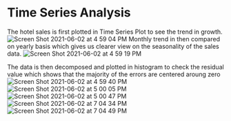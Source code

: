 # Time Series Analysis
The hotel sales is first plotted in Time Series Plot to see the trend in growth. 
![Screen Shot 2021-06-02 at 4 59 04 PM](https://user-images.githubusercontent.com/67131400/120566801-a7775c80-c3d5-11eb-91a6-2571a21926d0.png)
Monthly trend in then compared on yearly basis which gives us clearer view on the seasonality of the sales data.
![Screen Shot 2021-06-02 at 4 59 19 PM](https://user-images.githubusercontent.com/67131400/120566815-b1995b00-c3d5-11eb-8f92-c2c15952951a.png)

The data is then decomposed and plotted in histogram to check the residual value which shows that the majority of the errors are centered aroung zero
![Screen Shot 2021-06-02 at 4 59 40 PM](https://user-images.githubusercontent.com/67131400/120566829-bb22c300-c3d5-11eb-9dae-2423207de20d.png)
![Screen Shot 2021-06-02 at 5 00 05 PM](https://user-images.githubusercontent.com/67131400/120566836-c0800d80-c3d5-11eb-83d4-d9caa99cf6c0.png)
![Screen Shot 2021-06-02 at 5 00 47 PM](https://user-images.githubusercontent.com/67131400/120566844-c70e8500-c3d5-11eb-8a7f-7abe3ffbcac3.png)
![Screen Shot 2021-06-02 at 7 04 34 PM](https://user-images.githubusercontent.com/67131400/120566855-cd9cfc80-c3d5-11eb-848f-cbf10224b2bf.png)
![Screen Shot 2021-06-02 at 7 04 49 PM](https://user-images.githubusercontent.com/67131400/120566859-d392dd80-c3d5-11eb-83cc-c2189afb286e.png)
